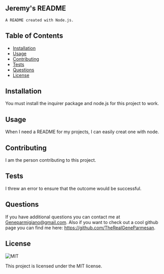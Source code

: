 ## Jeremy's README


    A README created with Node.js.

## Table of Contents 
- [Installation](#installation)
- [Usage](#usage)
- [Contributing](#contributing)
- [Tests](#tests)
- [Questions](#questions)
- [License](#license)


## Installation

You must install the inquirer package and node.js for this project to work.

## Usage

When I need a README for my projects, I can easily creat one with node.

## Contributing

I am the person contributing to this project.

## Tests

I threw an error to ensure that the outcome would be successful. 

## Questions

If you have additional questions you can contact me at Geneparmigiano@gmail.com. Also if you want to check out a cool github page you can find me here: https://github.com/TheRealGeneParmesan.

## License

![MIT](https://img.shields.io/badge/license-MIT-brightgreen)

This project is licensed under the MIT license.